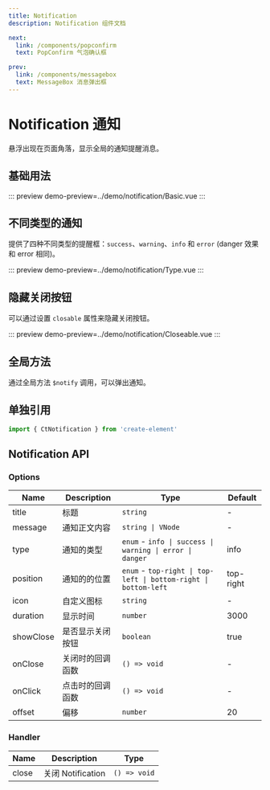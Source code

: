 ```yaml
---
title: Notification
description: Notification 组件文档

next:
  link: /components/popconfirm
  text: PopConfirm 气泡确认框

prev:
  link: /components/messagebox
  text: MessageBox 消息弹出框
---
```


# Notification 通知

悬浮出现在页面角落，显示全局的通知提醒消息。

## 基础用法

::: preview
demo-preview=../demo/notification/Basic.vue
:::

## 不同类型的通知

提供了四种不同类型的提醒框：`success`、`warning`、`info` 和 `error` (danger 效果和 error 相同)。

::: preview
demo-preview=../demo/notification/Type.vue
:::

## 隐藏关闭按钮

可以通过设置 `closable` 属性来隐藏关闭按钮。

::: preview
demo-preview=../demo/notification/Closeable.vue
:::

## 全局方法

通过全局方法 `$notify` 调用，可以弹出通知。

## 单独引用

```typescript
import { CtNotification } from 'create-element'
```

## Notification API

### Options

| Name      | Description      | Type                                                             | Default   |
| --------- | ---------------- | ---------------------------------------------------------------- | --------- |
| title     | 标题             | `string`                                                         | -         |
| message   | 通知正文内容     | `string \| VNode`                                                | -         |
| type      | 通知的类型       | `enum` - `info \| success \| warning \| error \| danger`         | info      |
| position  | 通知的的位置     | `enum` - `top-right \| top-left \| bottom-right \| bottom-left ` | top-right |
| icon      | 自定义图标       | `string`                                                         | -         |
| duration  | 显示时间         | `number`                                                         | 3000      |
| showClose | 是否显示关闭按钮 | `boolean`                                                        | true      |
| onClose   | 关闭时的回调函数 | `() => void`                                                     | -         |
| onClick   | 点击时的回调函数 | `() => void`                                                     | -         |
| offset    | 偏移             | `number`                                                         | 20        |

### Handler

| Name  | Description       | Type         |
| ----- | ----------------- | ------------ |
| close | 关闭 Notification | `() => void` |
